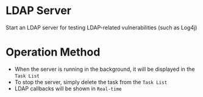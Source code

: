 # LDAP Server

Start an LDAP server for testing LDAP-related vulnerabilities (such as Log4j)

# Operation Method

- When the server is running in the background, it will be displayed in the `Task List`
- To stop the server, simply delete the task from the `Task List`
- LDAP callbacks will be shown in `Real-time`
